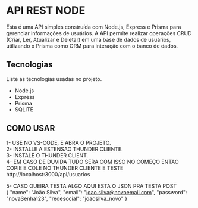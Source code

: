 # API REST NODE

Esta é uma API simples construída com Node.js, Express e Prisma para gerenciar informações de usuários. A API permite realizar operações CRUD (Criar, Ler, Atualizar e Deletar) em uma base de dados de usuários, utilizando o Prisma como ORM para interação com o banco de dados.

## Tecnologias

Liste as tecnologias usadas no projeto.

- Node.js
- Express
- Prisma
- SQLITE

## COMO USAR

1- USE NO VS-CODE, E ABRA O PROJETO.<BR>
2- INSTALLE A ESTENSAO THUNDER CLIENTE.<BR>
3- INSTALE O THUNDER CLIENT. <BR>
4- EM CASO DE DUVIDA TUDO SERA COM ISSO NO COMEÇO ENTAO COPIE E COLE NO THUNDER CLIENTE E TESTE http://localhost:3000/api/usuarios<BR>


5- CASO QUEIRA TESTA ALGO AQUI ESTA O JSON PRA TESTA POST<BR>
{
  "name": "João Silva",
  "email": "joao.silva@novoemail.com",
  "password": "novaSenha123",
  "redesocial": "joaosilva_novo"
}
